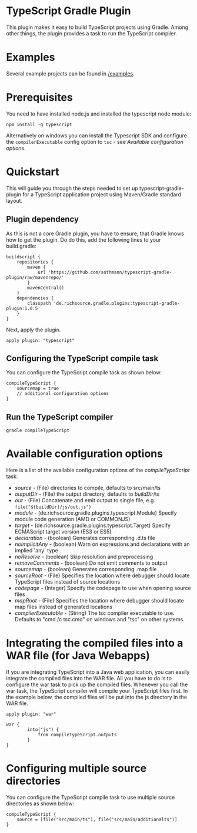 # TypeScript Gradle Plugin

This plugin makes it easy to build TypeScript projects using Gradle.
Among other things, the plugin provides a task to run the TypeScript compiler.

# Examples

Several example projects can be found in [/examples](examples).

# Prerequisites

You need to have installed node.js and installed the typescript node module:

	npm install -g typescript
	
Alternatively on windows you can install the Typescript SDK and configure the `compilerExecutable` config option to `tsc` - see *Available configuration options*.

# Quickstart

This will guide you through the steps needed to set up typescript-gradle-plugin for a TypeScript application project using Maven/Gradle standard layout.

## Plugin dependency

As this is not a core Gradle plugin, you have to ensure, that Gradle knows how to get the plugin. Do do this, add the following lines to your build.gradle:

    buildscript {
        repositories {
            maven {
                url 'https://github.com/sothmann/typescript-gradle-plugin/raw/mavenrepo/'
            }
            mavenCentral()
        }
        dependencies {
            classpath 'de.richsource.gradle.plugins:typescript-gradle-plugin:1.0.5'
        }
    }

Next, apply the plugin.

	apply plugin: "typescript"
	
## Configuring the TypeScript compile task

You can configure the TypeScript compile task as shown below:

	compileTypeScript {
		sourcemap = true
		// additional configuration options
	}
	
## Run the TypeScript compiler

	gradle compileTypeScript

# Available configuration options

Here is a list of the available configuration options of the _compileTypeScript_ task:

* *source* - (File) directories to compile, defaults to src/main/ts
* *outputDir* - (File) the output directory, defaults to _buildDir_/ts
* *out* - (File) Concatenate and emit output to single file, e.g. `file("${buildDir}/js/out.js")`
* *module* - (de.richsource.gradle.plugins.typescript.Module) Specify module code generation (AMD or COMMONJS)
* *target* - (de.richsource.gradle.plugins.typescript.Target) Specify ECMAScript target version (ES3 or ES5)
* *declaration* - (boolean) Generates corresponding .d.ts file
* *noImplicitAny* - (boolean) Warn on expressions and declarations with an implied 'any' type
* *noResolve* - (boolean) Skip resolution and preprocessing
* *removeComments* - (boolean) Do not emit comments to output
* *sourcemap* - (boolean) Generates corresponding .map file
* *sourceRoot* - (File) Specifies the location where debugger should locate TypeScript files instead of source locations
* *codepage* - (Integer) Specify the codepage to use when opening source files
* *mapRoot* - (File) Specifies the location where debugger should locate map files instead of generated locations
* *compilerExecutable* - (String) The tsc compiler executable to use. Defaults to "cmd /c tsc.cmd" on windows and "tsc" on other systems.

# Integrating the compiled files into a WAR file (for Java Webapps)

If you are integrating TypeScript into a Java web application, you can easily integrate the compiled files into the WAR file.
All you have to do is to configure the war task to pick up the compiled files.
Whenever you call the war task, the TypeScript compiler will compile your TypeScript files first.
In the example below, the compiled files will be put into the js directory in the WAR file.

	apply plugin: "war"
 
	war {
    		into("js") {
        		from compileTypeScript.outputs
    		}
	}

# Configuring multiple source directories

You can configure the TypeScript compile task to use multiple source directories as shown below:

	compileTypeScript {
		source = [file("src/main/ts"), file("src/main/additionalts")]
	}
